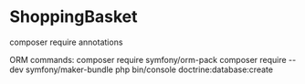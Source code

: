 # ShoppingBasket
composer require annotations

ORM commands:
composer require symfony/orm-pack
composer require --dev symfony/maker-bundle
php bin/console doctrine:database:create
 
